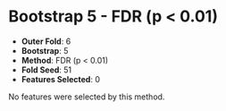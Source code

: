 # Bootstrap 5 - FDR (p < 0.01)

- **Outer Fold**: 6
- **Bootstrap**: 5
- **Method**: FDR (p < 0.01)
- **Fold Seed**: 51
- **Features Selected**: 0

No features were selected by this method.
